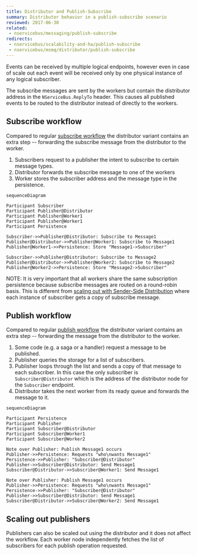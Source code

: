 ```yaml
---
title: Distributor and Publish-Subscribe
summary: Distributor behavior in a publish-subscribe scenario
reviewed: 2017-06-30
related:
 - nservicebus/messaging/publish-subscribe
redirects:
 - nservicebus/scalability-and-ha/publish-subscribe
 - nservicebus/msmq/distributor/publish-subscribe
---
```


Events can be received by multiple logical endpoints, however even in case of scale out each event will be received only by one physical instance of any logical subscriber.

The subscribe messages are sent by the workers but contain the distributor address in the `NServiceBus.ReplyTo` header. This causes all published events to be routed to the distributor instead of directly to the workers.


## Subscribe workflow

Compared to regular [subscribe workflow](/nservicebus/messaging/publish-subscribe/#mechanics-persistence-based-message-driven-subscribe) the distributor variant contains an extra step -- forwarding the subscribe message from the distributor to the worker.

 1. Subscribers request to a publisher the intent to subscribe to certain message types.
 1. Distributor forwards the subscribe message to one of the workers
 1. Worker stores the subscriber address and the message type in the persistence.

```mermaid
sequenceDiagram

Participant Subscriber
Participant Publisher@Distributor
Participant Publisher@Worker1
Participant Publisher@Worker1
Participant Persistence

Subscriber->>Publisher@Distributor: Subscribe to Message1
Publisher@Distributor->>Publisher@Worker1: Subscribe to Message1
Publisher@Worker1->>Persistence: Store "Message1->Subscriber"

Subscriber->>Publisher@Distributor: Subscribe to Message2
Publisher@Distributor->>Publisher@Worker2: Subscribe to Message2
Publisher@Worker2->>Persistence: Store "Message2->Subscriber"
```

NOTE: It is very important that all workers share the same subscription persistence because subscribe messages are routed on a round-robin basis. This is different from [scaling out with Sender-Side Distribution](/transports/msmq/sender-side-distribution.md) where each instance of subscriber gets a copy of subscribe message.


## Publish workflow

Compared to regular [publish workflow](/nservicebus/messaging/publish-subscribe/#mechanics-persistence-based-message-driven-publish) the distributor variant contains an extra step -- forwarding the message from the distributor to the worker.

 1. Some code (e.g. a saga or a handler) request a message to be published.
 1. Publisher queries the storage for a list of subscribers.
 1. Publisher loops through the list and sends a copy of that message to each subscriber. In this case the only subscriber is `Subscriber@Distributor` which is the address of the distributor node for the `Subscriber` endpoint.
 1. Distributor takes the next worker from its ready queue and forwards the message to it. 

```mermaid
sequenceDiagram

Participant Persistence
Participant Publisher
Participant Subscriber@Distributor
Participant Subscriber@Worker1
Participant Subscriber@Worker2

Note over Publisher: Publish Message1 occurs
Publisher->>Persistence: Requests "who\nwants Message1"
Persistence->>Publisher: "Subscriber@Distributor"
Publisher->>Subscriber@Distributor: Send Message1
Subscriber@Distributor->>Subscriber@Worker1: Send Message1

Note over Publisher: Publish Message1 occurs
Publisher->>Persistence: Requests "who\nwants Message1"
Persistence->>Publisher: "Subscriber@Distributor"
Publisher->>Subscriber@Distributor: Send Message1
Subscriber@Distributor->>Subscriber@Worker2: Send Message1
```

## Scaling out publishers

Publishers can also be scaled out using the distributor and it does not affect the workflow. Each worker node independently fetches the list of subscribers for each publish operation requested. 